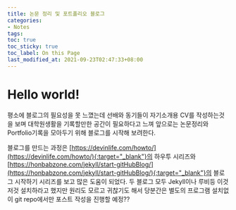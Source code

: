 ```yaml
---
title: 논문 정리 및 포트폴리오 블로그
categories:
- Notes
tags:
toc: true
toc_sticky: true
toc_label: On this Page
last_modified_at: 2021-09-23T02:47:33+08:00
---
```


# Hello world!
평소에 블로그의 필요성을 못 느꼈는데 선배와 동기들이 자기소개용 CV를 작성하는것을 보며 대학원생활을 기록할만한 공간이 필요하다고 느껴 앞으로는 논문정리와 Portfolio기록을 모아두기 위해 블로그를 시작해 보려한다.  

블로그를 만드는 과정은 [https://devinlife.com/howto/](https://devinlife.com/howto/){:target="_blank"}의 하우투 시리즈와 [https://honbabzone.com/jekyll/start-gitHubBlog/](https://honbabzone.com/jekyll/start-gitHubBlog/){:target="_blank"}의 블로그 시작하기 시리즈를 보고 많은 도움이 되었다. 두 블로그 모두 Jekyll이나 루비등 이것저것 설치하라고 했지만 원리도 모르고 귀찮기도 해서 당분간은 별도의 프로그램 설치없이 git repo에서만 포스트 작성을 진행할 예정??
